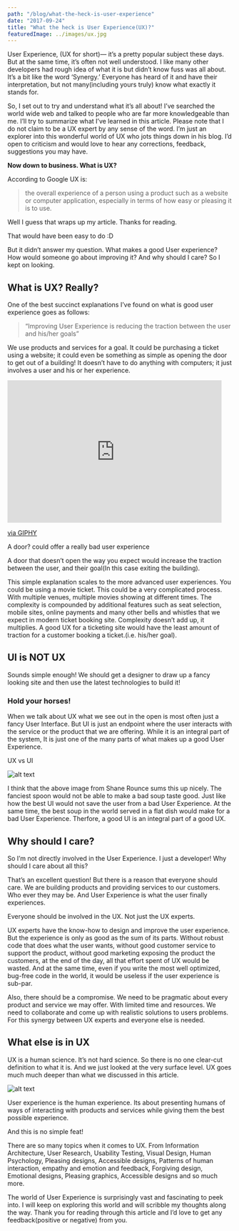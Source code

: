```yaml
---
path: "/blog/what-the-heck-is-user-experience"
date: "2017-09-24"
title: "What the heck is User Experience(UX)?"
featuredImage: ../images/ux.jpg
---
```


User Experience, (UX for short)— it’s a pretty popular subject these days. But at the same time, it’s often not well understood. I like many other developers had rough idea of what it is but didn’t know fuss was all about. It’s a bit like the word ‘Synergy.’ Everyone has heard of it and have their interpretation, but not many(including yours truly) know what exactly it stands for.

So, I set out to try and understand what it’s all about! I’ve searched the world wide web and talked to people who are far more knowledgeable than me. I’ll try to summarize what I’ve learned in this article. Please note that I do not claim to be a UX expert by any sense of the word. I’m just an explorer into this wonderful world of UX who jots things down in his blog. I’d open to criticism and would love to hear any corrections, feedback, suggestions you may have.

**Now down to business. What is UX?**

According to Google UX is:

> the overall experience of a person using a product such as a website or computer application, especially in terms of how easy or pleasing it is to use.

Well I guess that wraps up my article. Thanks for reading.

That would have been easy to do :D

But it didn’t answer my question. What makes a good User experience? How would someone go about improving it? And why should I care? So I kept on looking.

## What is UX? Really?

One of the best succinct explanations I’ve found on what is good user experience goes as follows:

> “Improving User Experience is reducing the traction between the user and his/her goals”

We use products and services for a goal. It could be purchasing a ticket using a website; it could even be something as simple as opening the door to get out of a building! It doesn’t have to do anything with computers; it just involves a user and his or her experience.

<iframe src="https://giphy.com/embed/KU5ZYokJKL3tC" width="480" height="319" frameBorder="0" class="giphy-embed" allowFullScreen></iframe><p><a href="https://giphy.com/gifs/page-front-doors-KU5ZYokJKL3tC">via GIPHY</a></p>
A door? could offer a really bad user experience

A door that doesn’t open the way you expect would increase the traction between the user, and their goal(In this case exiting the building).

This simple explanation scales to the more advanced user experiences. You could be using a movie ticket. This could be a very complicated process. With multiple venues, multiple movies showing at different times. The complexity is compounded by additional features such as seat selection, mobile sites, online payments and many other bells and whistles that we expect in modern ticket booking site. Complexity doesn’t add up, it multiplies. A good UX for a ticketing site would have the least amount of traction for a customer booking a ticket.(i.e. his/her goal).

## UI is NOT UX

Sounds simple enough! We should get a designer to draw up a fancy looking site and then use the latest technologies to build it!

### Hold your horses!

When we talk about UX what we see out in the open is most often just a fancy User Interface. But UI is just an endpoint where the user interacts with the service or the product that we are offering. While it is an integral part of the system, It is just one of the many parts of what makes up a good User Experience.

UX vs UI

![alt text](https://miro.medium.com/max/1400/1*OayL5bf5oteEn9naqvlbIA.png "UI spoon and and UX is eating soup")

I think that the above image from Shane Rounce sums this up nicely. The fanciest spoon would not be able to make a bad soup taste good. Just like how the best UI would not save the user from a bad User Experience. At the same time, the best soup in the world served in a flat dish would make for a bad User Experience. Therfore, a good UI is an integral part of a good UX.

## Why should I care?

So I’m not directly involved in the User Experience. I just a developer<or insert job title here>! Why should I care about all this?

That’s an excellent question! But there is a reason that everyone should care. We are building products and providing services to our customers. Who ever they may be. And User Experience is what the user finally experiences.

Everyone should be involved in the UX. Not just the UX experts.

UX experts have the know-how to design and improve the user experience. But the experience is only as good as the sum of its parts. Without robust code that does what the user wants, without good customer service to support the product, without good marketing exposing the product the customers, at the end of the day, all that effort spent of UX would be wasted. And at the same time, even if you write the most well optimized, bug-free code in the world, it would be useless if the user experience is sub-par.

Also, there should be a compromise. We need to be pragmatic about every product and service we may offer. With limited time and resources. We need to collaborate and come up with realistic solutions to users problems. For this synergy between UX experts and everyone else is needed.

## What else is in UX

UX is a human science. It’s not hard science. So there is no one clear-cut definition to what it is. And we just looked at the very surface level. UX goes much much deeper than what we discussed in this article.

![alt text](https://miro.medium.com/max/1400/1*Vm9wFG770iTJwK95eGdyoA.jpeg "Mandatory Ice burg :D")

User experience is the human experience. Its about presenting humans of ways of interacting with products and services while giving them the best possible experience.

And this is no simple feat!

There are so many topics when it comes to UX. From Information Architecture, User Research, Usability Testing, Visual Design, Human Psychology, Pleasing designs, Accessible designs, Patterns of human interaction, empathy and emotion and feedback, Forgiving design, Emotional designs, Pleasing graphics, Accessible designs and so much more.

The world of User Experience is surprisingly vast and fascinating to peek into. I will keep on exploring this world and will scribble my thoughts along the way. Thank you for reading through this article and I’d love to get any feedback(positive or negative) from you.
